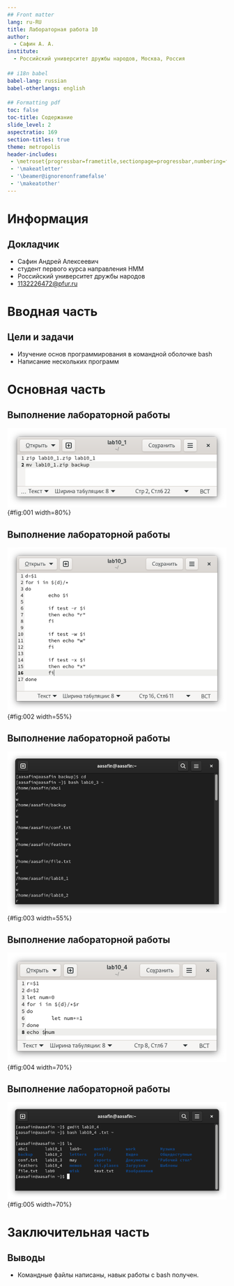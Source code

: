 ```yaml
---
## Front matter
lang: ru-RU
title: Лабораторная работа 10
author:
  - Сафин А. А.
institute:
  - Российский университет дружбы народов, Москва, Россия

## i18n babel
babel-lang: russian
babel-otherlangs: english

## Formatting pdf
toc: false
toc-title: Содержание
slide_level: 2
aspectratio: 169
section-titles: true
theme: metropolis
header-includes:
 - \metroset{progressbar=frametitle,sectionpage=progressbar,numbering=fraction}
 - '\makeatletter'
 - '\beamer@ignorenonframefalse'
 - '\makeatother'
---
```


# Информация

## Докладчик

  * Сафин Андрей Алексеевич
  * студент первого курса направления НММ
  * Российский университет дружбы народов
  * [1132226472@pfur.ru](mailto:1132226472@pfur.ru)


# Вводная часть

## Цели и задачи

- Изучение основ программирования в командной оболочке bash
- Написание нескольких программ

# Основная часть

## Выполнение лабораторной работы

![Программа, создающаяя резервную копию себя](image/001.png){#fig:001 width=80%}

## Выполнение лабораторной работы

![Аналог ls](image/002.png){#fig:002 width=55%}

## Выполнение лабораторной работы

![Выполнение программы, аналогичной ls](image/003.png){#fig:003 width=55%}

## Выполнение лабораторной работы

![Программа, выводящее кол-во файлов данного формата](image/004.png){#fig:004 width=70%}

## Выполнение лабораторной работы

![Выполнение последней программы](image/005.png){#fig:005 width=70%}

# Заключительная часть

## Выводы

- Командные файлы написаны, навык работы с bash получен.

